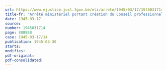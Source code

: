 ```yaml
---
url: https://www.ejustice.just.fgov.be/eli/arrete/1945/03/17/1945031714/justel
title-fr: "Arrêté ministériel portant création du Conseil professionnel de l'Industrie transformatrice du Bois"
date: 1945-03-17
source:
number: 1945031714
page: 888888
case: 1945-03-17/14
publication: 1945-03-30
starts:
modifies:
pdf-original:
pdf-consolidated:
---
```


